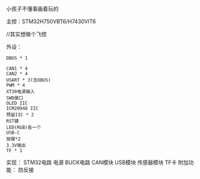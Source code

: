 小孩子不懂事画着玩的

主控：STM32H750VBT6/H7430VIT6

//其实想做个飞控

外设：

 	DBUS * 1 

 	CAN1 * 4 
	CAN2 * 4 
	USART * 3(含DBUS) 
	PWM * 4 
	XT30电源输入 
	SWD接口 
	OLED IIC 
	ICM20948 IIC 
	预留IIC * 2 
	RST键 
	LED(RGB)各一个 
	USB-C 
	按键*2 
	3.3V输出 
	TF * 1 

实现：
	STM32电路 
	电源 
	BUCK电路 
	CAN模块 
	USB模块 
	传感器模块 
	TF卡 
附加功能：
	防反接 
